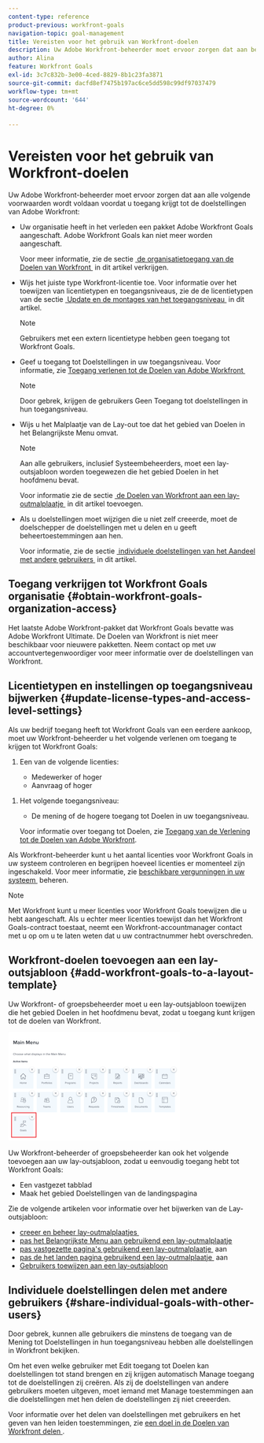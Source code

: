 ```yaml
---
content-type: reference
product-previous: workfront-goals
navigation-topic: goal-management
title: Vereisten voor het gebruik van Workfront-doelen
description: Uw Adobe Workfront-beheerder moet ervoor zorgen dat aan bepaalde voorwaarden wordt voldaan voordat u toegang krijgt tot de doelstellingen van Adobe Workfront. In dit artikel leert u meer over de vereisten voor toegang, machtigingen en lay-out tot Workfront Goals.
author: Alina
feature: Workfront Goals
exl-id: 3c7c832b-3e00-4ced-8829-8b1c23fa3871
source-git-commit: dacfd8ef7475b197ac6ce5dd598c99df97037479
workflow-type: tm+mt
source-wordcount: '644'
ht-degree: 0%

---
```


# Vereisten voor het gebruik van Workfront-doelen

<!--Audited P&P only: 04/2025-->

Uw Adobe Workfront-beheerder moet ervoor zorgen dat aan alle volgende voorwaarden wordt voldaan voordat u toegang krijgt tot de doelstellingen van Adobe Workfront:

* Uw organisatie heeft in het verleden een pakket Adobe Workfront Goals aangeschaft. Adobe Workfront Goals kan niet meer worden aangeschaft.

  Voor meer informatie, zie de sectie [&#x200B; de organisatietoegang van de Doelen van Workfront &#x200B;](#obtain-workfront-goals-organization-access) in dit artikel verkrijgen.

* Wijs het juiste type Workfront-licentie toe. Voor informatie over het toewijzen van licentietypen en toegangsniveaus, zie de de licentietypen van de sectie [&#x200B; Update en de montages van het toegangsniveau &#x200B;](#update-license-types-and-access-level-settings) in dit artikel.

  >[!NOTE]
  >
  >Gebruikers met een extern licentietype hebben geen toegang tot Workfront Goals.

* Geef u toegang tot Doelstellingen in uw toegangsniveau. Voor informatie, zie [&#x200B; Toegang verlenen tot de Doelen van Adobe Workfront &#x200B;](../../administration-and-setup/add-users/configure-and-grant-access/grant-access-goals.md)

  >[!NOTE]
  >
  >Door gebrek, krijgen de gebruikers Geen Toegang tot doelstellingen in hun toegangsniveau.


* Wijs u het Malplaatje van de Lay-out toe dat het gebied van Doelen in het Belangrijkste Menu omvat.

  >[!NOTE]
  >
  >Aan alle gebruikers, inclusief Systeembeheerders, moet een lay-outsjabloon worden toegewezen die het gebied Doelen in het hoofdmenu bevat.

  Voor informatie zie de sectie [&#x200B; de Doelen van Workfront aan een lay-outmalplaatje &#x200B;](#add-workfront-goals-to-a-layout-template) in dit artikel toevoegen.

* Als u doelstellingen moet wijzigen die u niet zelf creeerde, moet de doelschepper de doelstellingen met u delen en u geeft beheertoestemmingen aan hen.

  Voor informatie, zie de sectie [&#x200B; individuele doelstellingen van het Aandeel met andere gebruikers &#x200B;](#share-individual-goals-with-other-users) in dit artikel.

## Toegang verkrijgen tot Workfront Goals organisatie {#obtain-workfront-goals-organization-access}

Het laatste Adobe Workfront-pakket dat Workfront Goals bevatte was Adobe Workfront Ultimate.
De Doelen van Workfront is niet meer beschikbaar voor nieuwere pakketten.
Neem contact op met uw accountvertegenwoordiger voor meer informatie over de doelstellingen van Workfront.

<!--Old: >
Depending on which Workfront plan your company is currently on, the following scenarios exist: 

* **A new Workfront plan**: You must have an Ultimate Workfront plan. Workfront Goals are included only in this plan. 

* **A current Workfront plan**: Your organization must purchase an additional license, in addition to the Workfront license.

  After your organization purchases the additional license, Workfront enables Workfront Goals for your account. For information about purchasing a license for Workfront Goals contact your Workfront account manager.

For information about Workfront access requirements, see [Access requirements in Workfront documentation](/help/quicksilver/administration-and-setup/add-users/access-levels-and-object-permissions/access-level-requirements-in-documentation.md). -->

## Licentietypen en instellingen op toegangsniveau bijwerken  {#update-license-types-and-access-level-settings}

Als uw bedrijf toegang heeft tot Workfront Goals van een eerdere aankoop, moet uw Workfront-beheerder u het volgende verlenen om toegang te krijgen tot Workfront Goals:

1. Een van de volgende licenties:

   * Medewerker of hoger
   * Aanvraag of hoger

<!--Old: 
* **The new access level model**: Your Workfront administrator must grant you one of the following Workfront license types to access Workfront Goals: 

  * Contributor
  * Light
  * Standard

* **The current access level model**: Your Workfront administrator must grant you one of the following Workfront license types to access Workfront Goals:

  * Plan
  * Work 
  * Review
  * Request
-->

1. Het volgende toegangsniveau:

   * De mening of de hogere toegang tot Doelen in uw toegangsniveau.

   Voor informatie over toegang tot Doelen, zie [&#x200B; Toegang van de Verlening tot de Doelen van Adobe Workfront &#x200B;](../../administration-and-setup/add-users/configure-and-grant-access/grant-access-goals.md).

Als Workfront-beheerder kunt u het aantal licenties voor Workfront Goals in uw systeem controleren en begrijpen hoeveel licenties er momenteel zijn ingeschakeld. Voor meer informatie, zie [&#x200B; beschikbare vergunningen in uw systeem &#x200B;](../../administration-and-setup/get-started-wf-administration/manage-available-licenses-in-your-system.md) beheren.

>[!NOTE]
>
>Met Workfront kunt u meer licenties voor Workfront Goals toewijzen die u hebt aangeschaft. Als u echter meer licenties toewijst dan het Workfront Goals-contract toestaat, neemt een Workfront-accountmanager contact met u op om u te laten weten dat u uw contractnummer hebt overschreden.

## Workfront-doelen toevoegen aan een lay-outsjabloon {#add-workfront-goals-to-a-layout-template}

Uw Workfront- of groepsbeheerder moet u een lay-outsjabloon toewijzen die het gebied Doelen in het hoofdmenu bevat, zodat u toegang kunt krijgen tot de doelen van Workfront.

![&#x200B; malplaatje van de Lay-out &#x200B;](assets/layout-template-align-highlighted-350x220.png)

Uw Workfront-beheerder of groepsbeheerder kan ook het volgende toevoegen aan uw lay-outsjabloon, zodat u eenvoudig toegang hebt tot Workfront Goals:

* Een vastgezet tabblad
* Maak het gebied Doelstellingen van de landingspagina

Zie de volgende artikelen voor informatie over het bijwerken van de Lay-outsjabloon:

* [&#x200B; creeer en beheer lay-outmalplaatjes &#x200B;](../../administration-and-setup/customize-workfront/use-layout-templates/create-and-manage-layout-templates.md)
* [&#x200B; pas het Belangrijkste Menu aan gebruikend een lay-outmalplaatje &#x200B;](../../administration-and-setup/customize-workfront/use-layout-templates/customize-main-menu.md)
* [&#x200B; pas vastgezette pagina&#39;s gebruikend een lay-outmalplaatje &#x200B;](../../administration-and-setup/customize-workfront/use-layout-templates/customize-pinned-pages.md) aan
* [&#x200B; pas de het landen pagina gebruikend een lay-outmalplaatje &#x200B;](../../administration-and-setup/customize-workfront/use-layout-templates/customize-landing-page.md) aan
* [Gebruikers toewijzen aan een lay-outsjabloon](../../administration-and-setup/customize-workfront/use-layout-templates/assign-users-to-layout-template.md)

## Individuele doelstellingen delen met andere gebruikers {#share-individual-goals-with-other-users}

Door gebrek, kunnen alle gebruikers die minstens de toegang van de Mening tot Doelstellingen in hun toegangsniveau hebben alle doelstellingen in Workfront bekijken.

Om het even welke gebruiker met Edit toegang tot Doelen kan doelstellingen tot stand brengen en zij krijgen automatisch Manage toegang tot de doelstellingen zij creëren. Als zij de doelstellingen van andere gebruikers moeten uitgeven, moet iemand met Manage toestemmingen aan die doelstellingen met hen delen de doelstellingen zij niet creeerden.

Voor informatie over het delen van doelstellingen met gebruikers en het geven van hen leiden toestemmingen, zie [&#x200B; een doel in de Doelen van Workfront delen &#x200B;](../../workfront-goals/workfront-goals-settings/share-a-goal.md).
